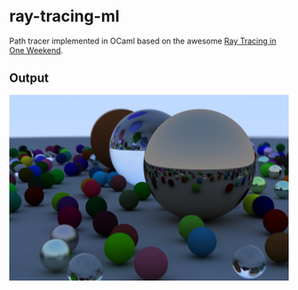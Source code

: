 # ray-tracing-ml

Path tracer implemented in OCaml based on the awesome [Ray Tracing in One Weekend](https://raytracing.github.io/books/RayTracingInOneWeekend.html).


## Output

![random scene output image](output/random-scene.png)



